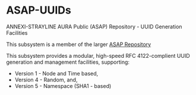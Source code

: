 # ASAP-UUIDs
ANNEXI-STRAYLINE AURA Public (ASAP) Repository - UUID Generation Facilities

This subsystem is a member of the larger [ASAP Repository](https://github.com/annexi-strayline/ASAP)

This subsystem provides a modular, high-speed RFC 4122-complient UUID generation and management facilities, supporting:
* Version 1 - Node and Time based,
* Version 4 - Random, and,
* Version 5 - Namespace (SHA1 - based)